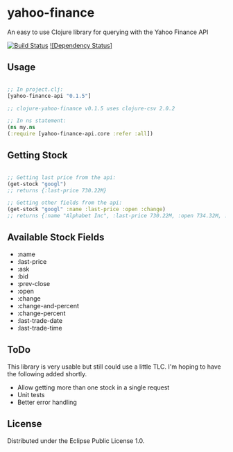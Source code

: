 # yahoo-finance

An easy to use Clojure library for querying with the Yahoo Finance API

[![Build Status](https://travis-ci.org/matthewsiemens/clojure-yahoo-finance.svg?branch=master)](https://travis-ci.org/matthewsiemens/clojure-yahoo-finance)
[![Dependency Status]](https://www.versioneye.com/user/projects/56ea0ee04e714c003625c3c8/badge.svg?style=flat)

## Usage

```clojure

;; In project.clj:
[yahoo-finance-api "0.1.5"]

;; clojure-yahoo-finance v0.1.5 uses clojure-csv 2.0.2

;; In ns statement:
(ns my.ns
(:require [yahoo-finance-api.core :refer :all])

```

## Getting Stock

```clojure

;; Getting last price from the api:
(get-stock "googl")
;; returns {:last-price 730.22M}

;; Getting other fields from the api:
(get-stock "googl" :name :last-price :open :change)
;; returns {:name "Alphabet Inc", :last-price 730.22M, :open 734.32M, :change "1.37"}

```

## Available Stock Fields

- :name
- :last-price
- :ask
- :bid
- :prev-close
- :open
- :change
- :change-and-percent
- :change-percent
- :last-trade-date
- :last-trade-time

## ToDo

This library is very usable but still could use a little TLC. I'm hoping to have the following added shortly.

- Allow getting more than one stock in a single request
- Unit tests
- Better error handling

## License

Distributed under the Eclipse Public License 1.0.
